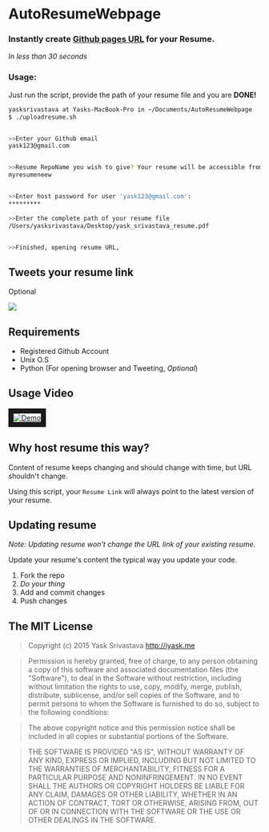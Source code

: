 # AutoResumeWebpage

### Instantly create [Github pages URL](https://pages.github.com/) for your Resume.

*In less than 30 seconds*

### Usage:
Just run the script, provide the path of your resume file and you are **DONE!**


```bash
yasksrivastava at Yasks-MacBook-Pro in ~/Documents/AutoResumeWebpage
$ ./uploadresume.sh


>>Enter your Github email
yask123@gmail.com


>>Resume RepoName you wish to give? Your resume will be accessible from http://.github.io/RepoName
myresumeneew


>>Enter host password for user 'yask123@gmail.com':
*********

>>Enter the complete path of your resume file
/Users/yasksrivastava/Desktop/yask_srivastava_resume.pdf


>>Finished, opening resume URL,
```
## Tweets your resume link 
Optional

<img src="https://media.giphy.com/media/R236hHDAevw7C/giphy.gif">

## Requirements
* Registered Github Account
* Unix O.S
* Python (For opening browser and Tweeting, *Optional*)

## Usage Video

<a href="http://www.youtube.com/watch?feature=player_embedded&v=8ruOikvR7e8
" target="_blank"><img src="http://img.youtube.com/vi/8ruOikvR7e8/0.jpg" 
alt="Demo" border="10" /></a>

## Why host resume this way?

Content of resume keeps changing and should change with time, but URL shouldn't change. 

Using this script, your `Resume Link` will always point to the latest version of your resume.

## Updating resume
*Note: Updating resume won't change the URL link of your existing resume.*

Update your resume's content the typical way you update your code.

1. Fork the repo
2. *Do your thing*
3. Add and commit changes
4. Push changes


## The MIT License
> Copyright (c) 2015 Yask Srivastava http://iyask.me

> Permission is hereby granted, free of charge, to any person obtaining a copy
of this software and associated documentation files (the "Software"), to deal
in the Software without restriction, including without limitation the rights
to use, copy, modify, merge, publish, distribute, sublicense, and/or sell
copies of the Software, and to permit persons to whom the Software is
furnished to do so, subject to the following conditions:

> The above copyright notice and this permission notice shall be included in
all copies or substantial portions of the Software.

> THE SOFTWARE IS PROVIDED "AS IS", WITHOUT WARRANTY OF ANY KIND, EXPRESS OR
IMPLIED, INCLUDING BUT NOT LIMITED TO THE WARRANTIES OF MERCHANTABILITY,
FITNESS FOR A PARTICULAR PURPOSE AND NONINFRINGEMENT. IN NO EVENT SHALL THE
AUTHORS OR COPYRIGHT HOLDERS BE LIABLE FOR ANY CLAIM, DAMAGES OR OTHER
LIABILITY, WHETHER IN AN ACTION OF CONTRACT, TORT OR OTHERWISE, ARISING FROM,
OUT OF OR IN CONNECTION WITH THE SOFTWARE OR THE USE OR OTHER DEALINGS IN
THE SOFTWARE.
